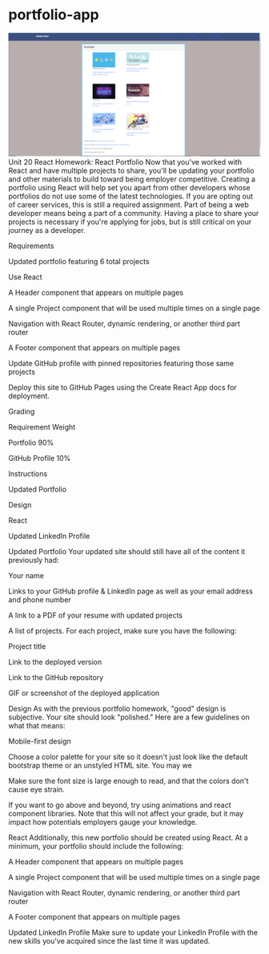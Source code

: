 # portfolio-app
![picture](./public/port-app.png)
Unit 20 React Homework: React Portfolio
Now that you've worked with React and have multiple projects to share, you'll be updating your portfolio and other materials to build toward being employer competitive. Creating a portfolio using React will help set you apart from other developers whose portfolios do not use some of the latest technologies.
If you are opting out of career services, this is still a required assignment. Part of being a web developer means being a part of a community. Having a place to share your projects is necessary if you're applying for jobs, but is still critical on your journey as a developer.

Requirements


Updated portfolio featuring 6 total projects


Use React


A Header component that appears on multiple pages


A single Project component that will be used multiple times on a single page


Navigation with React Router, dynamic rendering, or another third part router


A Footer component that appears on multiple pages


Update GitHub profile with pinned repositories featuring those same projects


Deploy this site to GitHub Pages using the Create React App docs for deployment.



Grading



Requirement
Weight




Portfolio
90%


GitHub Profile
10%




Instructions


Updated Portfolio


Design


React


Updated LinkedIn Profile



Updated Portfolio
Your updated site should still have all of the content it previously had:


Your name


Links to your GitHub profile & LinkedIn page as well as your email address and phone number


A link to a PDF of your resume with updated projects


A list of projects. For each project, make sure you have the following:


Project title


Link to the deployed version


Link to the GitHub repository


GIF or screenshot of the deployed application





Design
As with the previous portfolio homework, "good" design is subjective. Your site should look
"polished." Here are a few guidelines on what that means:


Mobile-first design


Choose a color palette for your site so it doesn't just look like
the default bootstrap theme or an unstyled HTML site. You may we


Make sure the font size is large enough to read, and that the colors don't cause eye strain.


If you want to go above and beyond, try using animations and react component libraries. Note
that this will not affect your grade, but it may impact how potentials employers gauge your knowledge.



React
Additionally, this new portfolio should be created using React.
At a minimum, your portfolio should include the following:


A Header component that appears on multiple pages


A single Project component that will be used multiple times on a single page


Navigation with React Router, dynamic rendering, or another third part router


A Footer component that appears on multiple pages



Updated LinkedIn Profile
Make sure to update your LinkedIn Profile with the new skills you've acquired since the last time it was updated.

